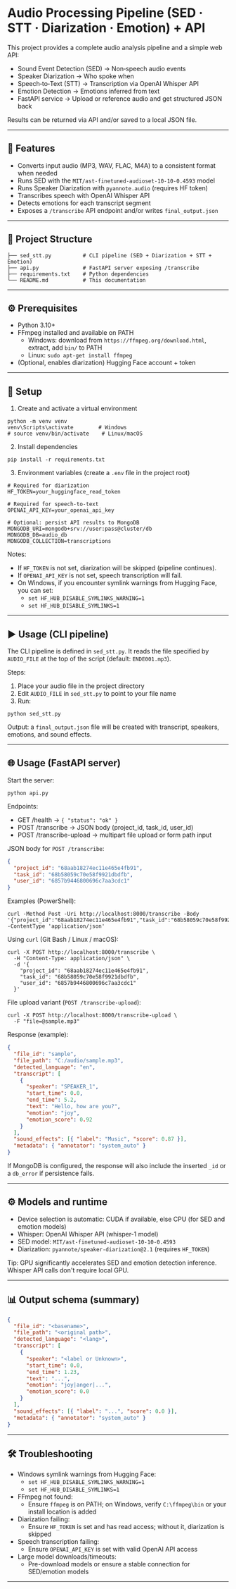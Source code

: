 # Audio Processing Pipeline (SED · STT · Diarization · Emotion) + API

This project provides a complete audio analysis pipeline and a simple web API:

- Sound Event Detection (SED) → Non‑speech audio events
- Speaker Diarization → Who spoke when
- Speech‑to‑Text (STT) → Transcription via OpenAI Whisper API
- Emotion Detection → Emotions inferred from text
- FastAPI service → Upload or reference audio and get structured JSON back

Results can be returned via API and/or saved to a local JSON file.

---

## 🚀 Features

- Converts input audio (MP3, WAV, FLAC, M4A) to a consistent format when needed
- Runs SED with the `MIT/ast-finetuned-audioset-10-10-0.4593` model
- Runs Speaker Diarization with `pyannote.audio` (requires HF token)
- Transcribes speech with OpenAI Whisper API
- Detects emotions for each transcript segment
- Exposes a `/transcribe` API endpoint and/or writes `final_output.json`

---

## 📂 Project Structure

```
├── sed_stt.py          # CLI pipeline (SED + Diarization + STT + Emotion)
├── api.py              # FastAPI server exposing /transcribe
├── requirements.txt    # Python dependencies
└── README.md           # This documentation
```

---

## ⚙️ Prerequisites

- Python 3.10+
- FFmpeg installed and available on PATH
  - Windows: download from `https://ffmpeg.org/download.html`, extract, add `bin/` to PATH
  - Linux: `sudo apt-get install ffmpeg`
- (Optional, enables diarization) Hugging Face account + token

---

## 🧪 Setup

1. Create and activate a virtual environment

```
python -m venv venv
venv\Scripts\activate        # Windows
# source venv/bin/activate    # Linux/macOS
```

2. Install dependencies

```
pip install -r requirements.txt
```

3. Environment variables (create a `.env` file in the project root)

```
# Required for diarization
HF_TOKEN=your_huggingface_read_token

# Required for speech-to-text
OPENAI_API_KEY=your_openai_api_key

# Optional: persist API results to MongoDB
MONGODB_URI=mongodb+srv://user:pass@cluster/db
MONGODB_DB=audio_db
MONGODB_COLLECTION=transcriptions
```

Notes:

- If `HF_TOKEN` is not set, diarization will be skipped (pipeline continues).
- If `OPENAI_API_KEY` is not set, speech transcription will fail.
- On Windows, if you encounter symlink warnings from Hugging Face, you can set:
  - `set HF_HUB_DISABLE_SYMLINKS_WARNING=1`
  - `set HF_HUB_DISABLE_SYMLINKS=1`

---

## ▶️ Usage (CLI pipeline)

The CLI pipeline is defined in `sed_stt.py`. It reads the file specified by `AUDIO_FILE` at the top of the script (default: `ENDE001.mp3`).

Steps:

1. Place your audio file in the project directory
2. Edit `AUDIO_FILE` in `sed_stt.py` to point to your file name
3. Run:

```
python sed_stt.py
```

Output: a `final_output.json` file will be created with transcript, speakers, emotions, and sound effects.

---

## 🌐 Usage (FastAPI server)

Start the server:

```
python api.py
```

Endpoints:

- GET /health → `{ "status": "ok" }`
- POST /transcribe → JSON body (project_id, task_id, user_id)
- POST /transcribe-upload → multipart file upload or form path input

JSON body for `POST /transcribe`:

```json
{
  "project_id": "68aab18274ec11e465e4fb91",
  "task_id": "68b58059c70e58f9921dbdfb",
  "user_id": "6857b9446800696c7aa3cdc1"
}
```

Examples (PowerShell):

```
curl -Method Post -Uri http://localhost:8000/transcribe -Body '{"project_id":"68aab18274ec11e465e4fb91","task_id":"68b58059c70e58f9921dbdfb","user_id":"6857b9446800696c7aa3cdc1"}' -ContentType 'application/json'
```

Using `curl` (Git Bash / Linux / macOS):

```
curl -X POST http://localhost:8000/transcribe \
  -H "Content-Type: application/json" \
  -d '{
    "project_id": "68aab18274ec11e465e4fb91",
    "task_id": "68b58059c70e58f9921dbdfb",
    "user_id": "6857b9446800696c7aa3cdc1"
  }'
```

File upload variant (`POST /transcribe-upload`):

```
curl -X POST http://localhost:8000/transcribe-upload \
  -F "file=@sample.mp3"
```

Response (example):

```json
{
  "file_id": "sample",
  "file_path": "C:/audio/sample.mp3",
  "detected_language": "en",
  "transcript": [
    {
      "speaker": "SPEAKER_1",
      "start_time": 0.0,
      "end_time": 5.2,
      "text": "Hello, how are you?",
      "emotion": "joy",
      "emotion_score": 0.92
    }
  ],
  "sound_effects": [{ "label": "Music", "score": 0.87 }],
  "metadata": { "annotator": "system_auto" }
}
```

If MongoDB is configured, the response will also include the inserted `_id` or a `db_error` if persistence fails.

---

## ⚙️ Models and runtime

- Device selection is automatic: CUDA if available, else CPU (for SED and emotion models)
- Whisper: OpenAI Whisper API (whisper-1 model)
- SED model: `MIT/ast-finetuned-audioset-10-10-0.4593`
- Diarization: `pyannote/speaker-diarization@2.1` (requires `HF_TOKEN`)

Tip: GPU significantly accelerates SED and emotion detection inference. Whisper API calls don't require local GPU.

---

## 📊 Output schema (summary)

```json
{
  "file_id": "<basename>",
  "file_path": "<original path>",
  "detected_language": "<lang>",
  "transcript": [
    {
      "speaker": "<label or Unknown>",
      "start_time": 0.0,
      "end_time": 1.23,
      "text": "...",
      "emotion": "joy|anger|...",
      "emotion_score": 0.0
    }
  ],
  "sound_effects": [{ "label": "...", "score": 0.0 }],
  "metadata": { "annotator": "system_auto" }
}
```

---

## 🛠️ Troubleshooting

- Windows symlink warnings from Hugging Face:
  - `set HF_HUB_DISABLE_SYMLINKS_WARNING=1`
  - `set HF_HUB_DISABLE_SYMLINKS=1`
- FFmpeg not found:
  - Ensure `ffmpeg` is on PATH; on Windows, verify `C:\ffmpeg\bin` or your install location is added
- Diarization failing:
  - Ensure `HF_TOKEN` is set and has read access; without it, diarization is skipped
- Speech transcription failing:
  - Ensure `OPENAI_API_KEY` is set with valid OpenAI API access
- Large model downloads/timeouts:
  - Pre-download models or ensure a stable connection for SED/emotion models

---
